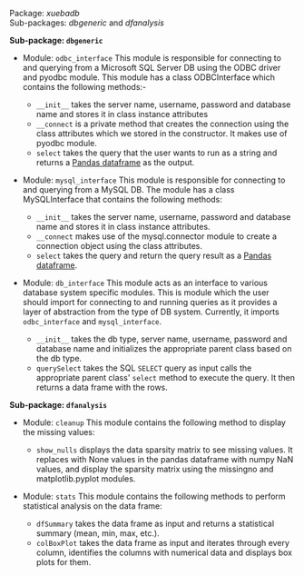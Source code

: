 Package: *xuebadb*  
Sub-packages: *dbgeneric* and *dfanalysis*  

**Sub-package: `dbgeneric`**  
* Module: `odbc_interface` This module is responsible for connecting to and querying from a Microsoft SQL Server DB using the ODBC driver and pyodbc module. This module has a class ODBCInterface which contains the following methods:-
  * `__init__` takes the server name, username, password and database name and stores it in class instance attributes
  * `__connect` is a private method that creates the connection using the class attributes which we stored in the constructor. It makes use of pyodbc module.
  * `select` takes the query that the user wants to run as a string and returns a [Pandas dataframe](https://pandas.pydata.org/pandas-docs/version/0.21/generated/pandas.DataFrame.html) as the output.

* Module: `mysql_interface` This module is responsible for connecting to and querying from a MySQL DB. The module has a class MySQLInterface that contains the following methods:
  * `__init__` takes the server name, username, password and database name and stores it in class instance attributes.
  * `__connect` makes use of the mysql.connector module to create a connection object using the class attributes.
  * `select` takes the query and return the query result as a [Pandas dataframe](https://pandas.pydata.org/pandas-docs/version/0.21/generated/pandas.DataFrame.html).
  
* Module: `db_interface` This module acts as an interface to various database system specific modules. This is module which the user should import for connecting to and running queries as it provides a layer of abstraction from the type of DB system. Currently, it imports `odbc_interface` and `mysql_interface`.
  * `__init__` takes the db type, server name, username, password and database name and initializes the appropriate parent class based on the db type.  
  * `querySelect` takes the SQL `SELECT` query as input calls the appropriate parent class' `select` method to execute the query. It then returns a data frame with the rows.  
  
**Sub-package: `dfanalysis`**  
* Module: `cleanup` This module contains the following method to display the missing values:
  * `show_nulls` displays the data sparsity matrix to see missing values. It replaces with None values in the pandas dataframe with numpy NaN values, and display the sparsity matrix using the missingno and matplotlib.pyplot modules.  
  
* Module: `stats` This module contains the following methods to perform statistical analysis on the data frame:
  * `dfSummary` takes the data frame as input and returns a statistical summary (mean, min, max, etc.).
  * `colBoxPlot` takes the data frame as input and iterates through every column, identifies the columns with numerical data and displays box plots for them.  
